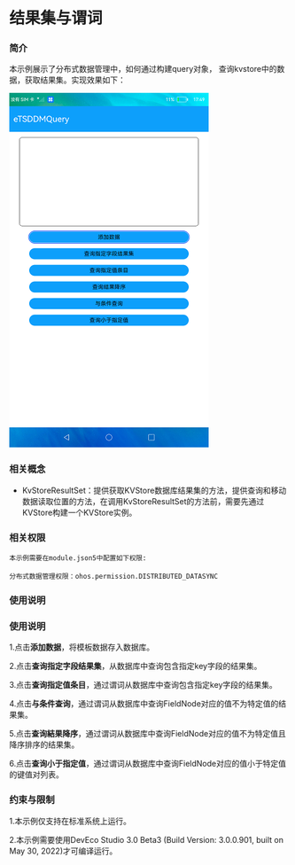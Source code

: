 # 结果集与谓词

### 简介

本示例展示了分布式数据管理中，如何通过构建query对象， 查询kvstore中的数据，获取结果集。实现效果如下：

![eTSDDMQuery](screenshots/devices/eTSDDMQuery.png)

### 相关概念

-   KvStoreResultSet：提供获取KVStore数据库结果集的方法，提供查询和移动数据读取位置的方法，在调用KvStoreResultSet的方法前，需要先通过KVStore构建一个KVStore实例。

### 相关权限

```
本示例需要在module.json5中配置如下权限:

分布式数据管理权限：ohos.permission.DISTRIBUTED_DATASYNC
```

### 使用说明

### 使用说明

1.点击**添加数据**，将模板数据存入数据库。

2.点击**查询指定字段结果集**，从数据库中查询包含指定key字段的结果集。

3.点击**查询指定值条目**，通过谓词从数据库中查询包含指定key字段的结果集。

4.点击**与条件查询**，通过谓词从数据库中查询FieldNode对应的值不为特定值的结果集。

5.点击**查询結果降序**，通过谓词从数据库中查询FieldNode对应的值不为特定值且降序排序的结果集。

6.点击**查询小于指定值**，通过谓词从数据库中查询FieldNode对应的值小于特定值的键值对列表。

### 约束与限制

1.本示例仅支持在标准系统上运行。

2.本示例需要使用DevEco Studio 3.0 Beta3 (Build Version: 3.0.0.901, built on May 30, 2022)才可编译运行。